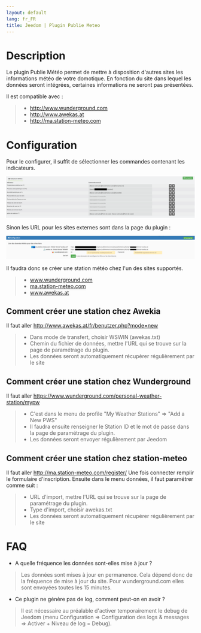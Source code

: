 ```yaml
---
layout: default
lang: fr_FR
title: Jeedom | Plugin Publie Meteo
---
```


# Description

Le plugin Publie Météo permet de mettre à disposition d'autres sites les informations météo de votre domotique.
En fonction du site dans lequel les données seront intégrées, certaines informations ne seront pas présentées.

Il est compatible avec :

>- <a href="http://www.wunderground.com">http://www.wunderground.com</a>
>- <a href="http://www.awekas.at">http://www.awekas.at</a>
>- <a href="http://ma.station-meteo.com">http://ma.station-meteo.com</a>

# Configuration

Pour le configurer, il suffit de sélectionner les commandes contenant les indicateurs.

![exemple vue d'ensemble](./images/publiemeteo_screenshot2.png)

Sinon les URL pour les sites externes sont dans la page du plugin :

![exemple vue d'ensemble](./images/publiemeteo_screenshot1.png)


Il faudra donc se créer une station météo chez l'un des sites supportés.

>- <a href="http://www.wunderground.com">www.wunderground.com</a>
>- <a href="http://ma.station-meteo.com">ma.station-meteo.com</a>
>- <a href="http://www.awekas.at">www.awekas.at</a>

## Comment créer une station chez Awekia
Il faut aller <a href="http://www.awekas.at/fr/benutzer.php?mode=new">http://www.awekas.at/fr/benutzer.php?mode=new</a>

>- Dans mode de transfert, choisir WSWIN (awekas.txt)
>- Chemin du fichier de données, mettre l'URL qui se trouve sur la page de paramétrage du plugin.
>- Les données seront automatiquement récupèrer régulièrement par le site

## Comment créer une station chez Wunderground
Il faut aller <a href="https://www.wunderground.com/personal-weather-station/mypw">https://www.wunderground.com/personal-weather-station/mypw</a>

>- C'est dans le menu de profile "My Weather Stations" => "Add a New PWS"
>- Il faudra ensuite renseigner le Station ID et le mot de passe dans la page de paramétrage du plugin.
>- Les données seront envoyer régulièrement par Jeedom

## Comment créer une station chez station-meteo
Il faut aller <a href="http://ma.station-meteo.com/register/">http://ma.station-meteo.com/register/</a>
Une fois connecter remplir le formulaire d'inscription. Ensuite dans le menu données, il faut paramétrer comme suit :

>- URL d'import, mettre l'URL qui se trouve sur la page de paramétrage du plugin.
>- Type d'import, choisir awekas.txt
>- Les données seront automatiquement récupérer régulièrement par le site

# FAQ

- A quelle fréquence les données sont-elles mise à jour ?
>Les données sont mises à jour en permanence. Cela dépend donc de la fréquence de mise à jour du site.
>Pour wunderground.com elles sont envoyées toutes les 15 minutes.

- Ce plugin ne génère pas de log, comment peut-on en avoir ?
>Il est nécessaire au préalable d'activer temporairement le debug de Jeedom (menu Configuration => Configuration des logs & messages => Activer + Niveau de log = Debug).

